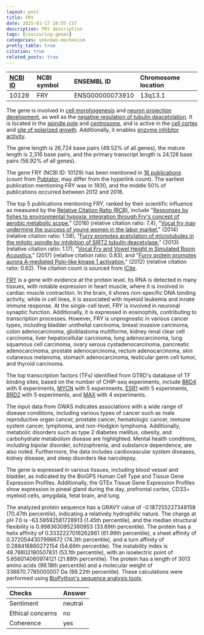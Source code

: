 ```yaml
---
layout: post
title: FRY
date: 2025-01-17 16:55 CST
description: FRY description
tags: [cooccuring-genes]
categories: unknown-mechanism
pretty_table: true
citation: true
related_posts: true
---
```




| [NCBI ID](https://www.ncbi.nlm.nih.gov/gene/10129) | NCBI symbol | ENSEMBL ID | Chromosome location |
| :-------- | :------- | :-------- | :------- |
| 10129  | FRY | ENSG00000073910 | 13q13.1 |



The gene is involved in [cell morphogenesis](https://amigo.geneontology.org/amigo/term/GO:0000902) and [neuron projection development](https://amigo.geneontology.org/amigo/term/GO:0031175), as well as the [negative regulation of tubulin deacetylation](https://amigo.geneontology.org/amigo/term/GO:1904428). It is located in the [spindle pole](https://amigo.geneontology.org/amigo/term/GO:0000922) and [centrosome](https://amigo.geneontology.org/amigo/term/GO:0005813), and is active in the [cell cortex](https://amigo.geneontology.org/amigo/term/GO:0005938) and [site of polarized growth](https://amigo.geneontology.org/amigo/term/GO:0030427). Additionally, it enables [enzyme inhibitor activity](https://amigo.geneontology.org/amigo/term/GO:0004857).


The gene length is 26,724 base pairs (49.52% of all genes), the mature length is 2,316 base pairs, and the primary transcript length is 24,128 base pairs (56.92% of all genes).


The gene FRY (NCBI ID: 10129) has been mentioned in [16 publications](https://pubmed.ncbi.nlm.nih.gov/?term=%22FRY%22) (count from [Pubtator](https://academic.oup.com/nar/article/47/W1/W587/5494727), may differ from the hyperlink count). The earliest publication mentioning FRY was in 1930, and the middle 50% of publications occurred between 2012 and 2018.


The top 5 publications mentioning FRY, ranked by their scientific influence as measured by the [Relative Citation Ratio (RCR)](https://journals.plos.org/plosbiology/article?id=10.1371/journal.pbio.1002541), include "[Responses by fishes to environmental hypoxia: integration through Fry's concept of aerobic metabolic scope.](https://pubmed.ncbi.nlm.nih.gov/26768976)" (2016) (relative citation ratio: 7.4), "[Vocal fry may undermine the success of young women in the labor market.](https://pubmed.ncbi.nlm.nih.gov/24870387)" (2014) (relative citation ratio: 1.58), "[Furry promotes acetylation of microtubules in the mitotic spindle by inhibition of SIRT2 tubulin deacetylase.](https://pubmed.ncbi.nlm.nih.gov/23886946)" (2013) (relative citation ratio: 1.17), "[Vocal Fry and Vowel Height in Simulated Room Acoustics.](https://pubmed.ncbi.nlm.nih.gov/29462822)" (2017) (relative citation ratio: 0.83), and "[Furry protein promotes aurora A-mediated Polo-like kinase 1 activation.](https://pubmed.ncbi.nlm.nih.gov/22753416)" (2012) (relative citation ratio: 0.62). The citation count is sourced from [iCite](https://icite.od.nih.gov).


[FRY](https://www.proteinatlas.org/ENSG00000073910-FRY) is a gene with evidence at the protein level. Its RNA is detected in many tissues, with notable expression in heart muscle, where it is involved in cardiac muscle contraction. In the brain, it shows non-specific DNA binding activity, while in cell lines, it is associated with myeloid leukemia and innate immune response. At the single-cell level, FRY is involved in neuronal synaptic function. Additionally, it is expressed in eosinophils, contributing to transcription processes. However, FRY is unprognostic in various cancer types, including bladder urothelial carcinoma, breast invasive carcinoma, colon adenocarcinoma, glioblastoma multiforme, kidney renal clear cell carcinoma, liver hepatocellular carcinoma, lung adenocarcinoma, lung squamous cell carcinoma, ovary serous cystadenocarcinoma, pancreatic adenocarcinoma, prostate adenocarcinoma, rectum adenocarcinoma, skin cutaneous melanoma, stomach adenocarcinoma, testicular germ cell tumor, and thyroid carcinoma.


The top transcription factors (TFs) identified from GTRD's database of TF binding sites, based on the number of CHIP-seq experiments, include [BRD4](https://www.ncbi.nlm.nih.gov/gene/23476) with 6 experiments, [MYCN](https://www.ncbi.nlm.nih.gov/gene/4613) with 5 experiments, [ESR1](https://www.ncbi.nlm.nih.gov/gene/2099) with 5 experiments, [BRD2](https://www.ncbi.nlm.nih.gov/gene/6046) with 5 experiments, and [MAX](https://www.ncbi.nlm.nih.gov/gene/4149) with 4 experiments.



The input data from GWAS indicates associations with a wide range of disease conditions, including various types of cancer such as male reproductive organ cancer, prostate cancer, hematologic cancer, immune system cancer, lymphoma, and non-Hodgkin lymphoma. Additionally, metabolic disorders such as type 2 diabetes mellitus, obesity, and carbohydrate metabolism disease are highlighted. Mental health conditions, including bipolar disorder, schizophrenia, and substance dependence, are also noted. Furthermore, the data includes cardiovascular system diseases, kidney disease, and sleep disorders like narcolepsy.



The gene is expressed in various tissues, including blood vessel and bladder, as indicated by the BioGPS Human Cell Type and Tissue Gene Expression Profiles. Additionally, the GTEx Tissue Gene Expression Profiles show expression in pineal gland during the day, prefrontal cortex, CD33+ myeloid cells, amygdala, fetal brain, and lung.




The analyzed protein sequence has a GRAVY value of -0.187255227348158 (70.47th percentile), indicating a relatively hydrophilic nature. The charge at pH 7.0 is -63.59592581728913 (1.45th percentile), and the median structural flexibility is 0.9983630952380953 (33.89th percentile). The protein has a helix affinity of 0.3332227016262861 (61.99th percentile), a sheet affinity of 0.3720544307998672 (74.3th percentile), and a turn affinity of 0.288416860272154 (54.66th percentile). The instability index is 48.78802190507831 (53.1th percentile), with an isoelectric point of 5.656014060974121 (21.88th percentile). The protein has a length of 3013 amino acids (99.18th percentile) and a molecular weight of 338870.7785000007 Da (99.22th percentile). These calculations were performed using [BioPython's sequence analysis tools](https://biopython.org/docs/1.75/api/Bio.SeqUtils.ProtParam.html).





| Checks    | Answer |
| :-------- | :------- |
| Sentiment  | neutral   |
| Ethical concerns | no     |
| Coherence    | yes    |